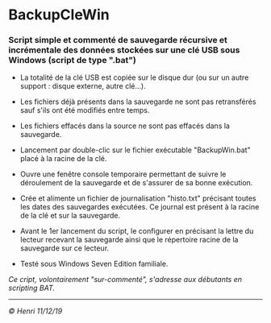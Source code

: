 # BackupCleWin

### Script simple et commenté de sauvegarde récursive et incrémentale des données stockées sur une clé USB sous Windows (script de type ".bat")

* La totalité de la clé USB est copiée sur le disque dur (ou sur un autre support : disque externe, autre clé...).

* Les fichiers déjà présents dans la sauvegarde ne sont pas retransférés sauf s'ils ont été modifiés entre temps.

* Les fichiers effacés dans la source ne sont pas effacés dans la sauvegarde.

* Lancement par double-clic sur le fichier exécutable "BackupWin.bat" placé à la racine de la clé.

* Ouvre une fenêtre console temporaire permettant de suivre le déroulement de la sauvegarde et de s'assurer de sa bonne exécution.

* Crée et alimente un fichier de journalisation "histo.txt" précisant toutes les dates des sauvegardes exécutées. Ce journal est présent à la racine de la clé et sur la sauvegarde.

* Avant le 1er lancement du script, le configurer en précisant la lettre du lecteur recevant la sauvegarde ainsi que le répertoire racine de la sauvegarde sur ce lecteur.

* Testé sous Windows Seven Edition familiale.

_Ce cript, volontairement "sur-commenté", s'adresse aux débutants en scripting BAT._

---
_© Henri 11/12/19_
